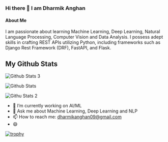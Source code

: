 
### Hi there 👋 I am Dharmik Anghan

#### About Me

I am passionate about learning Machine Learning, Deep Learning, Natural Language Processing, Computer Vision and Data Analysis. I possess adept skills in crafting REST APIs utilizing Python, including frameworks such as Django Rest Framework (DRF), FastAPI, and Flask.

## My Github Stats

![Github Stats 3](https://github-readme-stats.vercel.app/api?username=dharmik-anghan)

![Github Stats](https://github-readme-streak-stats.herokuapp.com/?user=dharmik-anghan)

![Githu Stats 2](https://github-readme-stats.vercel.app/api/top-langs/?username=dharmik-anghan)

- 🔭 I’m currently working on AI/ML
- 💬 Ask me about Machine Learning, Deep Learning and NLP
- 📫 How to reach me: dharmikanghan09@gmail.com
- :smile:

[![trophy](https://github-profile-trophy.vercel.app/?username=dharmik-anghan&theme=onedark)](https://github.com/ryo-ma/github-profile-trophy)

<!--
**dharmik-anghan/dharmik-anghan** is a ✨ _special_ ✨ repository because its `README.md` (this file) appears on your GitHub profile.

Here are some ideas to get you started:

- 🔭 I’m currently working on ...
- 🌱 I’m currently learning ...
- 👯 I’m looking to collaborate on ...
- 🤔 I’m looking for help with ...
- 💬 Ask me about ...
- 📫 How to reach me: ...
- 😄 Pronouns: ...
- ⚡ Fun fact: ...
-->
